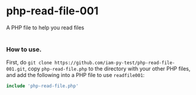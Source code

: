 # php-read-file-001
A PHP file to help you read files 
<br><br>
### How to use.
First, do `git clone https://github.com/iam-py-test/php-read-file-001.git`, copy `php-read-file.php` to the directory with your other PHP files, and  add the following into a PHP file to use `readfile001`:
```php
include 'php-read-file.php'
```

